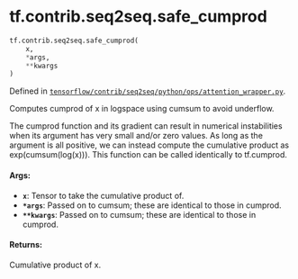 <div itemscope itemtype="http://developers.google.com/ReferenceObject">
<meta itemprop="name" content="tf.contrib.seq2seq.safe_cumprod" />
<meta itemprop="path" content="Stable" />
</div>

# tf.contrib.seq2seq.safe_cumprod

``` python
tf.contrib.seq2seq.safe_cumprod(
    x,
    *args,
    **kwargs
)
```



Defined in [`tensorflow/contrib/seq2seq/python/ops/attention_wrapper.py`](/code/stable/tensorflow/contrib/seq2seq/python/ops/attention_wrapper.py).

Computes cumprod of x in logspace using cumsum to avoid underflow.

The cumprod function and its gradient can result in numerical instabilities
when its argument has very small and/or zero values.  As long as the argument
is all positive, we can instead compute the cumulative product as
exp(cumsum(log(x))).  This function can be called identically to tf.cumprod.

#### Args:

* <b>`x`</b>: Tensor to take the cumulative product of.
* <b>`*args`</b>: Passed on to cumsum; these are identical to those in cumprod.
* <b>`**kwargs`</b>: Passed on to cumsum; these are identical to those in cumprod.

#### Returns:

Cumulative product of x.